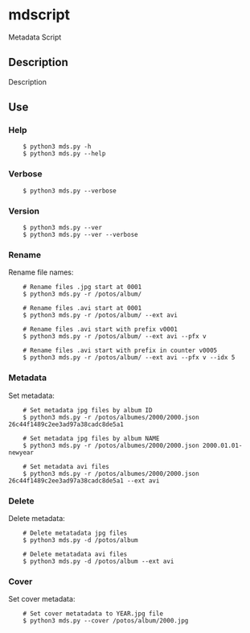 # mdscript
Metadata Script

## Description
Description

## Use

### Help
```
    $ python3 mds.py -h
    $ python3 mds.py --help
```

### Verbose
```
    $ python3 mds.py --verbose
```

### Version
```
    $ python3 mds.py --ver
    $ python3 mds.py --ver --verbose
```

### Rename
Rename file names:

```
    # Rename files .jpg start at 0001
    $ python3 mds.py -r /potos/album/ 

    # Rename files .avi start at 0001
    $ python3 mds.py -r /potos/album/ --ext avi

    # Rename files .avi start with prefix v0001
    $ python3 mds.py -r /potos/album/ --ext avi --pfx v

    # Rename files .avi start with prefix in counter v0005
    $ python3 mds.py -r /potos/album/ --ext avi --pfx v --idx 5
```

### Metadata
Set metadata:

```
    # Set metadata jpg files by album ID
    $ python3 mds.py -r /potos/albumes/2000/2000.json 26c44f1489c2ee3ad97a38cadc8de5a1 

    # Set metadata jpg files by album NAME
    $ python3 mds.py -r /potos/albumes/2000/2000.json 2000.01.01-newyear

    # Set metadata avi files
    $ python3 mds.py -r /potos/albumes/2000/2000.json 26c44f1489c2ee3ad97a38cadc8de5a1 --ext avi
```

### Delete
Delete metadata:

```
    # Delete metatadata jpg files
    $ python3 mds.py -d /potos/album

    # Delete metatadata avi files
    $ python3 mds.py -d /potos/album --ext avi
```

### Cover
Set cover metadata:

```
    # Set cover metatadata to YEAR.jpg file
    $ python3 mds.py --cover /potos/album/2000.jpg
```

